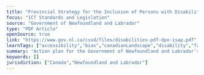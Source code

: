 ```yaml
---
title: "Provincial Strategy for the Inclusion of Persons with Disabilities in Newfoundland and Labrador: Action Plan 2015-2018"
focus: "ICT Standards and Legislation"
source: "Government of Newfoundland and Labrador"
type: "PDF Article"
openSource: true
link: "https://www.gov.nl.ca/cssd/files/disabilities-pdf-dpo-isap.pdf"
learnTags: ["accessibility","bias","canadianLandscape","disability","fairness","government","framework","ict","inclusivePractice","rights"]
summary: "Action plan for the Government of Newfoundland and Labrador's strategy for accessibility, inclusion and equality for people with disabilities."
keywords: []
jurisdiction: ["Canada","Newfoundland and Labrador"]
---
```

